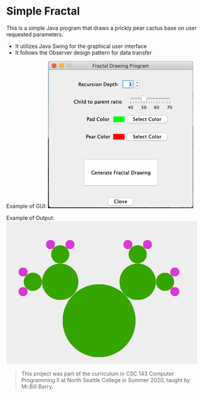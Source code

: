 # Simple Fractal

This is a simple Java program that draws a prickly pear cactus base on user requested parameters.

- It utilizes Java Swing for the graphical user interface
- It follows the Observer design pattern for data transfer

Example of GUI:
![GUI](./DesignDocs/GUI.png)

Example of Output:
![Output](./DesignDocs/output.png)

> This project was part of the curriculum in CSC 143 Computer Programming II at North Seattle College in Summer 2020, taught by Mr.Bill Barry.

